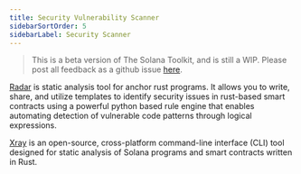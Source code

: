 ```yaml
---
title: Security Vulnerability Scanner
sidebarSortOrder: 5
sidebarLabel: Security Scanner
---
```


> This is a beta version of The Solana Toolkit, and is still a WIP. Please post
> all feedback as a github issue
> [here](https://github.com/solana-foundation/developer-content/issues).

[Radar](https://github.com/Auditware/radar?tab=readme-ov-file) is static
analysis tool for anchor rust programs. It allows you to write, share, and
utilize templates to identify security issues in rust-based smart contracts
using a powerful python based rule engine that enables automating detection of
vulnerable code patterns through logical expressions.

[Xray](https://github.com/sec3-product/x-ray) is an open-source, cross-platform
command-line interface (CLI) tool designed for static analysis of Solana
programs and smart contracts written in Rust.
